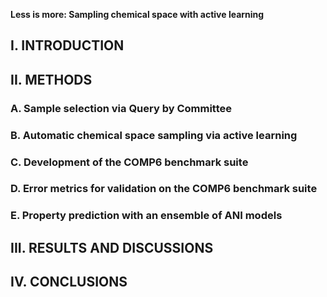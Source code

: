 **Less is more: Sampling chemical space with active learning**

## I. INTRODUCTION

## II. METHODS

### A. Sample selection via Query by Committee

### B. Automatic chemical space sampling via active learning

### C. Development of the COMP6 benchmark suite

### D. Error metrics for validation on the COMP6 benchmark suite

### E. Property prediction with an ensemble of ANI models

## III. RESULTS AND DISCUSSIONS

## IV. CONCLUSIONS